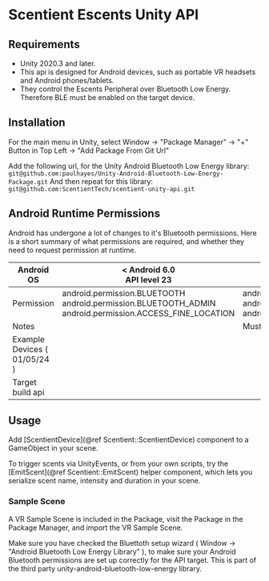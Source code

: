 # Scentient Escents Unity API

## Requirements

* Unity 2020.3 and later.
* This api is designed for Android devices, such as portable VR headsets and Android phones/tablets.
* They control the Escents Peripheral over Bluetooth Low Energy. Therefore BLE must be enabled on the target device.

## Installation

For the main menu in Unity, select Window -> "Package Manager" -> "+" Button in Top Left -> "Add Package From Git Url"

Add the following url, for the Unity Android Bluetooth Low Energy library: ```git@github.com:paulhayes/Unity-Android-Bluetooth-Low-Energy-Package.git```
And then repeat for this library: ```git@github.com:ScentientTech/scentient-unity-api.git```

## Android Runtime Permissions

Android has undergone a lot of changes to it's Bluetooth permissions. Here is a short summary of what permissions are required, and whether they need to request permission at runtime.

| Android OS           | < Android 6.0<br>API level 23<br>                                                                       | \>= Android 6.0<br>API level 23<br>                                                                     | \>= Android 12<br>API Level 31                                     |
| -------------------- | ------------------------------------------------------------------------------------------------------- | ------------------------------------------------------------------------------------------------------- | ---------------------------------------------------------------------- |
| Permission           | android.permission.BLUETOOTH android.permission.BLUETOOTH_ADMIN android.permission.ACCESS_FINE_LOCATION | android.permission.BLUETOOTH android.permission.BLUETOOTH_ADMIN android.permission.ACCESS_FINE_LOCATION | android.permission.BLUETOOTH_CONNECT android.permission.BLUETOOTH_SCAN |
| Notes                |                                                                                                         | Must request runtime permissions                                                                        | Permissions required for BLE changed                                   |
| Example Devices ( 01/05/24 ) |                                                                                                         |                                                                                                         | OnePlus Nord, Meta Quest 2                                             |
| Target build api     |                                                                                                         |                                                                                                         |                                                                        |

## Usage

Add [ScentientDevice](@ref Scentient::ScentientDevice) component to a GameObject in your scene. 

To trigger scents via UnityEvents, or from your own scripts, try the [EmitScent](@ref Scentient::EmitScent) helper component, which lets you serialize scent name, intensity and duration in your scene.

### Sample Scene

A VR Sample Scene is included in the Package, visit the Package in the Package Manager, and import the VR Sample Scene.

Make sure you have checked the Bluettoth setup wizard ( Window -> "Android Bluetooth Low Energy Library" ), to make sure your Android Bluetooth permissions are set up correctly for the API target. This is part of the third party unity-android-bluetooth-low-energy library.

